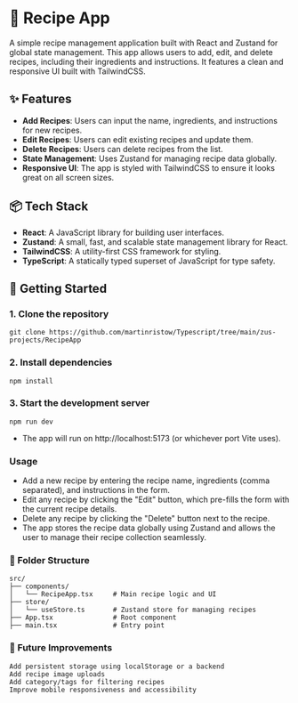 # 🍲 Recipe App

A simple recipe management application built with React and Zustand for global state management. This app allows users
to add, edit, and delete recipes, including their ingredients and instructions. It features a clean and responsive UI
built with TailwindCSS.

## ✨ Features

- **Add Recipes**: Users can input the name, ingredients, and instructions for new recipes.
- **Edit Recipes**: Users can edit existing recipes and update them.
- **Delete Recipes**: Users can delete recipes from the list.
- **State Management**: Uses Zustand for managing recipe data globally.
- **Responsive UI**: The app is styled with TailwindCSS to ensure it looks great on all screen sizes.

## 📦 Tech Stack

- **React**: A JavaScript library for building user interfaces.
- **Zustand**: A small, fast, and scalable state management library for React.
- **TailwindCSS**: A utility-first CSS framework for styling.
- **TypeScript**: A statically typed superset of JavaScript for type safety.

## 🚀 Getting Started

### 1. Clone the repository

    git clone https://github.com/martinristow/Typescript/tree/main/zus-projects/RecipeApp

### 2. Install dependencies

    npm install

### 3. Start the development server

    npm run dev

 - The app will run on http://localhost:5173 (or whichever port Vite uses).

### Usage

- Add a new recipe by entering the recipe name, ingredients (comma separated), and instructions in the form.
- Edit any recipe by clicking the "Edit" button, which pre-fills the form with the current recipe details.
- Delete any recipe by clicking the "Delete" button next to the recipe.
- The app stores the recipe data globally using Zustand and allows the user to manage their recipe collection
  seamlessly.

### 🧪 Folder Structure

    src/
    ├── components/
    │   └── RecipeApp.tsx     # Main recipe logic and UI
    ├── store/
    │   └── useStore.ts       # Zustand store for managing recipes
    ├── App.tsx               # Root component
    ├── main.tsx              # Entry point

### 📝 Future Improvements

    Add persistent storage using localStorage or a backend
    Add recipe image uploads
    Add category/tags for filtering recipes
    Improve mobile responsiveness and accessibility